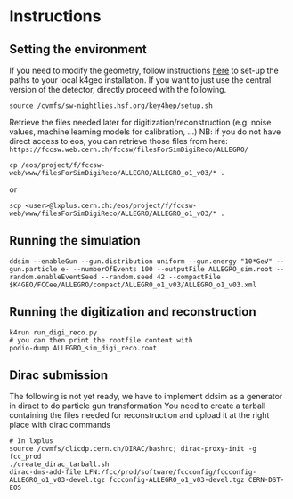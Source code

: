# Instructions

## Setting the environment
If you need to modify the geometry, follow instructions [here](https://fcc-ee-detector-full-sim.docs.cern.ch/Key4hep/) to set-up the paths to your local k4geo installation. If you want to just use the central version of the detector, directly proceed with the following.

```
source /cvmfs/sw-nightlies.hsf.org/key4hep/setup.sh
```

Retrieve the files needed later for digitization/reconstruction (e.g. noise values, machine learning models for calibration, ...)
NB: if you do not have direct access to eos, you can retrieve those files from here: `https://fccsw.web.cern.ch/fccsw/filesForSimDigiReco/ALLEGRO/`
```
cp /eos/project/f/fccsw-web/www/filesForSimDigiReco/ALLEGRO/ALLEGRO_o1_v03/* .
```
or
```
scp <user>@lxplus.cern.ch:/eos/project/f/fccsw-web/www/filesForSimDigiReco/ALLEGRO/ALLEGRO_o1_v03/* .
```

## Running the simulation
```
ddsim --enableGun --gun.distribution uniform --gun.energy "10*GeV" --gun.particle e- --numberOfEvents 100 --outputFile ALLEGRO_sim.root --random.enableEventSeed --random.seed 42 --compactFile $K4GEO/FCCee/ALLEGRO/compact/ALLEGRO_o1_v03/ALLEGRO_o1_v03.xml 
```

## Running the digitization and reconstruction
```
k4run run_digi_reco.py
# you can then print the rootfile content with
podio-dump ALLEGRO_sim_digi_reco.root  
```

## Dirac submission
The following is not yet ready, we have to implement ddsim as a generator in diract to do particle gun transformation
You need to create a tarball containing the files needed for reconstruction and upload it at the right place with dirac commands
```
# In lxplus
source /cvmfs/clicdp.cern.ch/DIRAC/bashrc; dirac-proxy-init -g fcc_prod
./create_dirac_tarball.sh
dirac-dms-add-file LFN:/fcc/prod/software/fccconfig/fccconfig-ALLEGRO_o1_v03-devel.tgz fccconfig-ALLEGRO_o1_v03-devel.tgz CERN-DST-EOS
```
